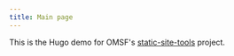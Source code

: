 ```yaml
---
title: Main page
---
```

This is the Hugo demo for OMSF's [static-site-tools](https://github.com/omsf/static-site-tools) project.
